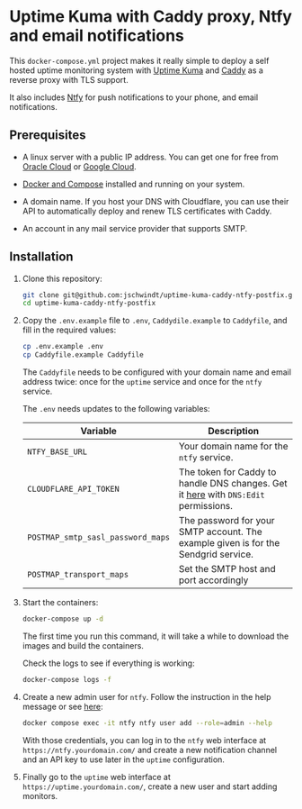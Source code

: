 # Uptime Kuma with Caddy proxy, Ntfy and email notifications

This `docker-compose.yml` project makes it really simple to deploy a self hosted uptime monitoring system with [Uptime Kuma](https://github.com/louislam/uptime-kuma) and [Caddy](https://caddyserver.com/) as a reverse proxy with TLS support.

It also includes [Ntfy](https://github.com/binwiederhier/ntfy) for push notifications to your phone, and email notifications.

## Prerequisites

- A linux server with a public IP address. You can get one for free from [Oracle Cloud](https://www.oracle.com/cloud/free/) or [Google Cloud](https://cloud.google.com/free).

- [Docker and Compose](https://docs.docker.com/engine/install/ubuntu/) installed and running on your system.

- A domain name. If you host your DNS with Cloudflare, you can use their API to automatically deploy and renew TLS certificates with Caddy.

- An account in any mail service provider that supports SMTP.

## Installation

1. Clone this repository:

    ```bash
    git clone git@github.com:jschwindt/uptime-kuma-caddy-ntfy-postfix.git
    cd uptime-kuma-caddy-ntfy-postfix
    ```
2. Copy the `.env.example` file to `.env`, `Caddydile.example` to `Caddyfile`, and fill in the required values:

    ```bash
    cp .env.example .env
    cp Caddyfile.example Caddyfile
    ```
    The `Caddyfile` needs to be configured with your domain name and email address twice: once for the `uptime` service and once for the `ntfy` service.

    The `.env` needs updates to the following variables:

    | Variable | Description |
    | --- | --- |
    | `NTFY_BASE_URL` | Your domain name for the `ntfy` service. |
    | `CLOUDFLARE_API_TOKEN` | The token for Caddy to handle DNS changes. Get it [here](https://dash.cloudflare.com/profile/api-tokens) with `DNS:Edit` permissions. |
    | `POSTMAP_smtp_sasl_password_maps` | The password for your SMTP account. The example given is for the Sendgrid service. |
    | `POSTMAP_transport_maps` | Set the SMTP host and port accordingly |

3. Start the containers:

    ```bash
    docker-compose up -d
    ```
    The first time you run this command, it will take a while to download the images and build the containers.

    Check the logs to see if everything is working:

    ```bash
    docker-compose logs -f
    ```
4. Create a new admin user for `ntfy`. Follow the instruction in the help message or see [here](https://docs.ntfy.sh/config/#users-and-roles):

    ```bash
    docker compose exec -it ntfy ntfy user add --role=admin --help
    ```
    With those credentials, you can log in to the `ntfy` web interface at `https://ntfy.yourdomain.com/` and create a new notification channel and an API key to use later in the `uptime` configuration.

5. Finally go to the `uptime` web interface at `https://uptime.yourdomain.com/`, create a new user and start adding monitors.
